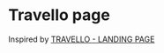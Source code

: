 # Travello page

Inspired by [TRAVELLO - LANDING PAGE](https://dribbble.com/shots/10746941/attachments/2414695?mode=media)